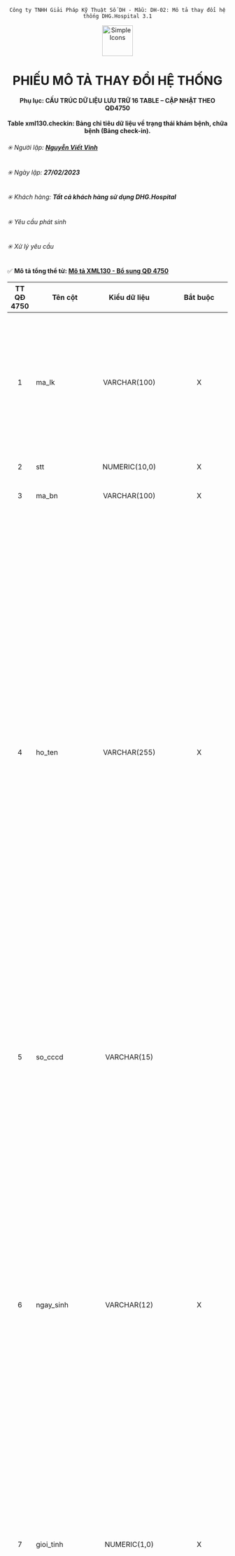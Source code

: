 <div align="center">

`Công ty TNHH Giải Pháp Kỹ Thuật Số DH - Mẫu: DH-02: Mô tả thay đổi hệ thống DHG.Hospital 3.1`

</div>

<div align="center">
  <img src="https://raw.githubusercontent.com/dh-hos/dhg.hospitalprinter/main/Deploy_Tools/Logo.ico" alt="Simple Icons" width=70>
  <h1>PHIẾU MÔ TẢ THAY ĐỔI HỆ THỐNG</h1>  
</div>
<div align="center">

#### Phụ lục: CẤU TRÚC DỮ LIỆU LƯU TRỮ 16 TABLE – CẬP NHẬT THEO QĐ4750
**Table xml130.checkin: Bảng chỉ tiêu dữ liệu về trạng thái khám bệnh, chữa bệnh (Bảng check-in).**

</div>

###### :eight_spoked_asterisk: Người lập: [**Nguyễn Viết Vinh**](https://github.com/vinh-dh)
###### :eight_spoked_asterisk: Ngày lập: **27/02/2023**
###### :eight_spoked_asterisk: Khách hàng: **Tất cả khách hàng sử dụng DHG.Hospital**
###### :eight_spoked_asterisk: Yêu cầu phát sinh
###### :eight_spoked_asterisk: Xử lý yêu cầu

:white_check_mark: **Mô tả tổng thể từ: [Mô tả XML130 - Bổ sung QĐ 4750](https://github.com/dh-hos/Mo-ta-he-thong/blob/main/XML130/QD4570/M%C3%B4%20t%E1%BA%A3%20XML130%20-%20B%E1%BB%95%20sung%20Q%C4%90%204750.md)**


|TT QĐ 4750|Tên cột|Kiểu dữ liệu|Bắt buộc|Diễn giải|Index|Ghi chú[^2024-10-11-01]|
|:-------:|-------|:-------:|:-------:|-------|:-------:|-------|
|1|ma_lk|VARCHAR(100)|X|Là mã đợt điều trị duy nhất (dùng để liên kết giữa Bảng chỉ tiêu tổng hợp khám bệnh, chữa bệnh (bảng XML 1) và các bảng còn lại ban hành kèm theo Quyết định này trong một lần khám bệnh, chữa bệnh (PRIMARY KEY)).|X|Quy tắt ghi nhận theo mô tả [MA_LK 4210](https://github.com/dh-hos/Mo-ta-he-thong/blob/main/XML4210/Bi%20-%20Cau%20truc%20MA_LK%20goi%20XML_v2.docx), cụ thể:<br/>➡️ Đối với: Khám ngoại trú/bệnh án ngoại trú thanh toán ngày:<br/>`ma_lk = psdangky.mabvkb + "_" + psdangky.namkt + "_" + psdangky.thangkt + "_" + psdangky.mabn + "_" +  psdangky.makb`<br/><br/>➡️ Đối với: Bệnh án nội trú/Bệnh án ngoại trú thanh toán đợt:<br/>`ma_lk = bnnoitru.mabvkb + "_" + bnnoitru.namrv + "_" + bnnoitru.thangrv + "_" + bnnoitru.mabn + "_" + bnnoitru.makb + "_" + bnnoitru.maba`|
|2|stt|NUMERIC(10,0)|X|Là số thứ tự tăng từ 1 đến hết trong một lần gửi dữ liệu.||Là số thứ tự tăng từ 1 đến hết trong một lần gửi dữ liệu.|
|3|ma_bn|VARCHAR(100)|X|Là mã người bệnh theo quy định của cơ sở KBCB|X|`=dmbenhnhan.mabn`|
|4|ho_ten|VARCHAR(255)|X|Là họ và tên của người bệnh.<br/>- **Lưu ý**: Trường hợp trẻ sau khi sinh ra được hưởng quyền lợi BHYT theo quy định của Luật BHYT nhưng chưa được cơ quan BHXH cấp thẻ BHYT do chưa làm thủ tục cấp giấy khai sinh thì cơ sở KBCB thực hiện ghi họ và tên của trẻ theo quy định tại điểm b khoản 1 Điều 10 [Thông tư số 30/2020/TT-BYT](https://vbpl.vn/TW/Pages/vbpq-toanvan.aspx?ItemID=147385) ngày 31 tháng 12 năm 2020 của Bộ trưởng Bộ Y tế quy định chi tiết và hướng dẫn biện pháp thi hành một số điều của [Nghị định số 146/2018/NĐ-CP](https://vanban.chinhphu.vn/?pageid=27160&docid=195119) ngày 17/10/2018 của Chính phủ quy định chi tiết và hướng dẫn biện pháp thi hành một số điều của Luật BHYT, cụ thể:<br/>+ Nếu trẻ sơ sinh có mẹ hoặc cha (bố): ghi theo họ và tên của mẹ hoặc của cha (bố);<br/>+ Nếu trẻ sơ sinh không có mẹ hoặc cha (bố) nhưng có người giám hộ: ghi theo họ và tên của người giám hộ;<br/>+ Nếu trẻ sơ sinh không có người nhận hoặc bỏ rơi tại cơ sở KBCB: ghi tên cơ sở KBCB nơi đang thực hiện việc điều trị cho trẻ.||`ho_ten = dmbenhnhan.holot + " " + dmbenhnhan.ten`<br/><br/>⚠️ Riêng đối với trẻ sơ sinh *(thông tin con sản phụ)* `ho_ten = ttcon.hoten`|
|5|so_cccd|VARCHAR(15)||Ghi số căn cước công dân hoặc số chứng minh thư nhân dân hoặc số hộ chiếu của người bệnh.<br/>Trường hợp không có số căn cước công dân hoặc số chứng minh thư nhân dân hoặc số hộ chiếu thì sử dụng mã tài khoản định danh điện tử.||Đổi kiểu dữ liệu từ số thành chuỗi<br/>Định dạng CCCD phải có 9,12 ký tự số hoặc hộ chiếu 8 ký tự bắt đầu là chữ in hoa và 7 ký tự số ở sau|
|6|ngay_sinh|VARCHAR(12)|X|Ghi ngày, tháng, năm sinh ghi trên thẻ BHYT của người bệnh, gồm 12 ký tự, bao gồm: 04 ký tự năm + 02 ký tự tháng + 02 ký tự ngày + 02 ký tự giờ + 02 ký tự phút.<br/>**Lưu ý**:<br/>- Trường hợp không có thông tin giờ, phút sinh thì ký tự giờ và phút được mặc định là 0000;<br/>- Trường hợp không có thông tin ngày sinh, tháng sinh thì ký tự ngày sinh, tháng sinh được mặc định là 0000;<br/>- Trường hợp trẻ mới sinh (từ đủ 28 ngày tuổi trở xuống) thì phải ghi đầy đủ thông tin ngày, tháng, năm, giờ, phút sinh của trẻ (nếu có);<br/>- Trường hợp trẻ bị bỏ rơi mà không xác định được thông tin chính xác ngày, tháng, năm, giờ, phút sinh của trẻ thì ghi theo thời điểm mà cơ sở KBCB tiếp nhận trẻ.||`ngay_sinh = TO_CHAR(dmbenhnhan.ngaysinh, 'YYYYMMDD') + "0000"`<br/><br/>⚠️ Riêng đối với:<br/>➡️ Người bệnh chỉ có năm sinh:<br/>`ngay_sinh = TO_CHAR(dmbenhnhan.ngaysinh, 'YYYY') + "00000000"`<br/>➡️ Trẻ sơ sinh *(thông tin con sản phụ)* `ngay_sinh = TO_CHAR(ttcon.ngaysinh, 'YYYYMMDDHH24MI')`|
|7|gioi_tinh|NUMERIC(1,0)|X|Là mã giới tính của người bệnh (1: Nam; 2: Nữ; 3: Chưa xác định)||Xét giá trị `dmbenhnhan.gioitinh`, nếu:<br/>➡️ `1: gioi_tinh = 1`<br/>➡️ `0: gioi_tinh = 2`<br/>➡️ Ngược lại: `gioi_tinh = 3`<br/><br/>⚠️ Riêng đối với trẻ sơ sinh *(thông tin con sản phụ)* Xét `ttcon.gioitinh`, nếu:<br/>➡️ `1: gioi_tinh = 1`<br/>➡️ `0: gioi_tinh = 2`<br/>➡️ Ngược lại: `gioi_tinh = 3`|
|8|ma_the_bhyt|VARCHAR(50)||Ghi mã thẻ BHYT của người bệnh do cơ quan BHXH cấp.<br/>**Lưu ý**:<br/>- Khi tiếp đón người bệnh, cơ sở KBCB có trách nhiệm tra cứu trên Cổng tiếp nhận dữ liệu Hệ thống thông tin giám định BHYT của BHXH Việt Nam để kiểm tra thông tin thẻ BHYT. Trường hợp cấp cứu mà người bệnh hoặc thân nhân người bệnh không xuất trình được thẻ BHYT ngay thì cơ sở KBCB tra cứu thông tin thẻ BHYT trước khi người bệnh ra viện.<br/>- Đối với thẻ BHYT của các đối tượng có các mã QN, HC, LS, XK, CY, CA do BHXH Bộ Quốc phòng, BHXH Bộ Công an cấp: Tra cứu để kiểm tra thời hạn sử dụng của thẻ BHYT trong trường hợp các đối tượng này không còn phục vụ trong lực lượng Quân đội, Công an, Cơ yếu.<br/>- Trường hợp người bệnh chưa có thẻ BHYT, cơ sở KBCB sử dụng chức năng “Thông tuyến khám chữa bệnh\Tra cứu thẻ tạm của trẻ em hoặc của người hiến tạng” trên Cổng tiếp nhận dữ liệu Hệ thống thông tin giám định BHYT của BHXH Việt Nam để tra cứu mã thẻ BHYT tạm thời.<br/>- Trường hợp người bệnh không KBCB BHYT thì để trống trường thông tin này.||1️⃣ Đối với khám ngoại trú/BA ngoại trú quyết toán ngày/Toa nội trú xuất viện: `ma_the_bhyt = psdangky.mathe`.<br/><br/>2️⃣ Đối với bệnh án ngoại trú (quyết toán cuối đợt): `ma_the_bhyt = bnnoitru.mathe`.<br/><br/>3️⃣ Đối với bệnh án nội trú, xét:<br/>➡️ Người bệnh chỉ có 1 thẻ BHYT (không có thông tin thẻ thứ 2 tại current.ttcon): `ma_the_bhyt = bnnoitru.mathe`.<br/>➡️ Người bệnh 2 thẻ BHYT (có thông tin thẻ thứ 2 tại current.ttcon): `ma_the_bhyt = ttcon.mathe`. [^2024-07-23-01]|
|9|ma_dkbd|VARCHAR(50)||Ghi mã cơ sở KBCB nơi người bệnh đăng ký ban đầu ghi trên thẻ BHYT, gồm có 05 ký tự.<br/>**Lưu ý đối với một số trường hợp sau**:<br/>- Trường hợp người bệnh chưa có thẻ BHYT nhưng được cơ quan BHXH cấp mã thẻ tạm thời: Ghi theo 02 ký tự cuối của mã đơn vị hành chính của tỉnh, thành phố trực thuộc Trung ương nơi người bệnh cư trú (Quy định tại Phụ lục 1 [Thông tư số 07/2016/TT-BCA](https://congan.quangngai.gov.vn/documents/8878324/9231653/0_20200704221919.pdf/fcd11c17-3599-43f0-ae40-0d5e467bb10d) ngày 01 tháng 2 năm 2016 của Bộ trưởng Bộ Công an) + 000. Ví dụ: Hà Nội thì ghi là 01000.<br/>- Riêng đối với trẻ em hoặc người đã hiến bộ phận cơ thể người thì thực hiện theo quy định tại Điều 10 [Thông tư số 30/2020/TT-BYT](https://vbpl.vn/TW/Pages/vbpq-toanvan.aspx?ItemID=147385);<br/>- Trường hợp người bệnh không KBCB BHYT thì để trống trường thông tin này.||1️⃣ Đối với khám ngoại trú/BA ngoại trú quyết toán ngày/Toa nội trú xuất viện: `ma_dkbd = psdangky.mabvdk`.<br/><br/>2️⃣ Đối với bệnh án ngoại trú (quyết toán cuối đợt): `ma_dkbd = bnnoitru.mabvdk`.<br/><br/>3️⃣ Đối với bệnh án nội trú, xét:<br/>➡️ Người bệnh chỉ có 1 thẻ BHYT (không có thông tin thẻ thứ 2 tại current.ttcon): `ma_dkbd = bnnoitru.mabvdk`.<br/>➡️ Người bệnh 2 thẻ BHYT (có thông tin thẻ thứ 2 tại current.ttcon): `ma_dkbd = ttcon.mabvdk`. [^2024-07-23-02]|
|10|gt_the_tu|VARCHAR(50)||Ghi thời điểm thẻ BHYT bắt đầu có giá trị sử dụng, gồm 08 ký tự, bao gồm: 04 ký tự năm + 02 ký tự tháng + 02 ký tự ngày.<br/>**Lưu ý đối với một số trường hợp sau**:<br/>- Trường hợp người bệnh KBCB BHYT nhưng chưa có thẻ BHYT: Thay thời điểm thẻ BHYT có giá trị bằng thời gian người bệnh vào cơ sở KBCB (gồm 08 ký tự, bao gồm: 04 ký tự năm + 02 ký tự tháng + 02 ký tự ngày);<br/>- Trường hợp thẻ BHYT các đối tượng có mã QN, HC, LS, XK, CY, CA do BHXH Bộ Quốc phòng, BHXH Bộ Công an cấp mà không tra cứu được thì ghi thời điểm thẻ có giá trị sử dụng ghi trên thẻ giấy;<br/>- Trường hợp người bệnh không KBCB BHYT thì để trống trường thông tin này.||1️⃣ Đối với khám ngoại trú/BA ngoại trú quyết toán ngày/Toa nội trú xuất viện: `gt_the_tu = to_char(psdangky.ngaybd,'YYYYMMDD')`.<br/><br/>2️⃣ Đối với bệnh án ngoại trú (quyết toán cuối đợt): `gt_the_tu = to_char(bnnoitru.ngaybd,'YYYYMMDD')`.<br/><br/>3️⃣ Đối với bệnh án nội trú, xét:<br/>➡️ Người bệnh chỉ có 1 thẻ BHYT (không có thông tin thẻ thứ 2 tại current.ttcon): `gt_the_tu = to_char(bnnoitru.ngaybd,'YYYYMMDD')`.<br/>➡️ Người bệnh 2 thẻ BHYT (có thông tin thẻ thứ 2 tại current.ttcon): `gt_the_tu = to_char(ttcon.ngaybd,'YYYYMMDD')`. [^2024-07-23-03]|
|11|gt_the_den|VARCHAR(50)||Ghi thời điểm thẻ BHYT hết giá trị sử dụng, gồm 08 ký tự, bao gồm: 04 ký tự năm + 02 ký tự tháng + 02 ký tự ngày.<br/>**Lưu ý đối với một số trường hợp sau**:<br/>- Trường hợp người bệnh KBCB BHYT nhưng chưa có thẻ BHYT: Thay thời điểm thẻ hết giá trị bằng thời gian người bệnh ra viện (gồm 08 ký tự, bao gồm 04 ký tự năm + 02 ký tự tháng + 02 ký tự ngày).<br/>- Trường hợp thẻ BHYT của các đối tượng có mã QN, HC, LS, XK, CY, CA do BHXH Bộ Quốc phòng, BHXH Bộ Công an cấp mà không tra cứu được trên Cổng tiếp nhận dữ liệu Hệ thống thông tin giám định BHYT của BHXH Việt Nam thì để trống;<br/>- Trường hợp người bệnh không KBCB BHYT thì để trống trường thông tin này.||1️⃣ Đối với khám ngoại trú/BA ngoại trú quyết toán ngày/Toa nội trú xuất viện: `gt_the_den = to_char(psdangky.ngaykt,'YYYYMMDD')`.<br/><br/>2️⃣ Đối với bệnh án ngoại trú (quyết toán cuối đợt): `gt_the_den = to_char(bnnoitru.ngaykt,'YYYYMMDD')`.<br/><br/>3️⃣ Đối với bệnh án nội trú, xét:<br/>➡️ Người bệnh chỉ có 1 thẻ BHYT (không có thông tin thẻ thứ 2 tại current.ttcon): `gt_the_den = to_char(bnnoitru.ngaykt,'YYYYMMDD')`.<br/>➡️ Người bệnh 2 thẻ BHYT (có thông tin thẻ thứ 2 tại current.ttcon): `gt_the_den = to_char(ttcon.ngaykt,'YYYYMMDD')`. [^2024-07-23-04]|
|12|[ma_doituong_kcb](https://github.com/dh-hos/Mo-ta-he-thong/blob/main/XML130/QD4570/ma_doituong_kcb.md)|VARCHAR(4)|X|Ghi mã đối tượng đến KBCB theo Bộ mã DMDC do Bộ trưởng Bộ Y tế ban hành.<br/><br/>Chi tiết xem tại Phụ lục 2 (Danh mục mã đối tượng khám bệnh, chữa bệnh), Ban hành kèm theo [Quyết định số 824/QĐ-BYT](https://github.com/dh-hos/Mo-ta-he-thong/blob/80dfedaffd557024c054fd720545a11becd0b537/XML130/Q%C4%90%20824-B%E1%BB%95%20sung%20m%C3%A3%20d%C3%B9ng%20chung.pdf) ngày 15 tháng 02 năm 2023 của Bộ trưởng Bộ Y tế.||Xem chi tiết giá trị tại đây: [ma_doituong_kcb](https://github.com/dh-hos/Mo-ta-he-thong/blob/main/XML130/QD4570/ma_doituong_kcb.md).[^2024-08-26-01]|
|13|ngay_vao|VARCHAR(12)|X|Ghi thời điểm người bệnh đến KBCB, gồm 12 ký tự, trong đó: 04 ký tự năm + 02 ký tự tháng + 02 ký tự ngày + 02 ký tự giờ (định dạng theo 24 giờ) + 02 ký tự phút.<br/>Ví dụ: người bệnh đến KBCB lúc 15 giờ 20 phút ngày 31/03/2017 được hiển thị là: 201703311520||`=TO_CHAR(psdangky.ngaydk, 'YYYYMMDDHH24MI')`|
|14|ngay_vao_noi_tru|VARCHAR(12)||Bổ sung trường mới: Ghi thời điểm người bệnh được bác sỹ chỉ định vào điều trị nội trú hoặc điều trị nội trú ban ngày hoặc điều trị ngoại trú, gồm 12 ký tự, theo định dạng yyyymmddHHMM.<br/>Ví dụ: Thời điểm người bệnh được chỉ định vào điều trị nội trú hoặc điều trị nội trú ban ngày lúc 15 giờ 20 phút ngày 31/03/2017, khi đó được hiển thị là: 201703311520||>= NGAY_VAO|
|15|ly_do_vnt|VARCHAR|X (Chỉ bắt buộc khi NGAY_VAO_NOI_TRU not null)|Bổ sung trường mới: Ghi lý do vào nội trú, áp dụng đối với trường hợp điều trị nội trú hoặc nội trú ban ngày hoặc điều trị ngoại trú (bao gồm cả triệu chứng lâm sàng hoặc các lý do khác khiến cho người bệnh đến cơ sở KBCB).||Đối với người bệnh điều trị nội trú/BA ngoại trú (quyết toán cuối đợt)<br/>`= bnnoitru.lydovv`|
|16|ma_ly_do_vnt|VARCHAR(5)||Bổ sung trường mới: Ghi mã lý do người bệnh vào điều trị nội trú theo quy định của Bộ Y tế.<br/>Lưu ý: Trường thông tin này áp dụng bắt buộc thực hiện khi Bộ Y tế ban hành danh mục mã lý do vào điều trị nội trú và có văn bản hướng dẫn.||Hiện tại Bộ Y tế chưa ban hành danh mục <== Tiếp tục chờ|
|17|[ma_loai_kcb](https://github.com/dh-hos/Mo-ta-he-thong/blob/main/XML130/QD4570/ma_loai_kcb.md)|VARCHAR(2)|X|Ghi mã hình thức KBCB theo Bộ mã DMDC do Bộ trưởng Bộ Y tế ban hành.<br/><br/>Chi tiết xem tại Phụ lục 1 (Danh mục mã loại hình khám bệnh, chữa bệnh) – [Quyết định 824/QĐ-BYT](https://github.com/dh-hos/Mo-ta-he-thong/blob/80dfedaffd557024c054fd720545a11becd0b537/XML130/Q%C4%90%20824-B%E1%BB%95%20sung%20m%C3%A3%20d%C3%B9ng%20chung.pdf) ngày 15/02/2023.||Xem chi tiết giá trị [tại đây](https://github.com/dh-hos/Mo-ta-he-thong/blob/main/XML130/QD4570/ma_loai_kcb.md) mô tả này.<br/><br/>**Lưu ý:**[^2024-07-24] riêng đối với người bệnh bệnh án ngoại trú quyết toán ngày. Xét giá trị tham số `ma_loai_kcb.ba_ngoai_ngay`:<br/>- 1: `ma_loai_kcb = 01`.<br/>- 2: `ma_loai_kcb = 02`.|
|18|ma_cskcb|VARCHAR(5)|X|Ghi mã cơ sở KBCB nơi người bệnh đến khám bệnh, điều trị do cơ quan có thẩm quyền cấp.||`= giá trị tham số mabvbh`|
|19|ma_dich_vu|VARCHAR(50)|Bắt buộc khi MA_THUOC và MA_VAT_TU =  null|Ghi mã dịch vụ kỹ thuật hoặc mã dịch vụ khám bệnh thực hiện đối với người bệnh, theo quy định tại Bộ mã danh mục dùng chung (DMDC) do Bộ trưởng Bộ Y tế ban hành.<br/><br/>Sửa lại diễn giải: Ghi mã dịch vụ kỹ thuật hoặc mã dịch vụ khám bệnh thực hiện đối với người bệnh, theo quy định tại Bộ mã danh mục dùng chung (DMDC) do Bộ trưởng Bộ Y tế ban hành trong trường hợp phát sinh chi phí đầu tiên tại khoa điều trị nội trú hoặc khoa điều trị nội trú ban ngày hoặc khoa điều trị ngoại trú là dịch vụ kỹ thuật hoặc tiền khám bệnh.|||
|20|ten_dich_vu|VARCHAR(1024)|Bắt buộc khi MA_THUOC và MA_VAT_TU =  null|Ghi tên dịch vụ kỹ thuật hoặc tên dịch vụ khám bệnh.<br/><br/>Bổ sung trường mới: Ghi tên thuốc tương ứng trong trường hợp phát sinh chi phí đầu tiên tại khoa điều trị nội trú hoặc khoa điều trị nội trú ban ngày hoặc khoa điều trị ngoại trú là thuốc.|||
|21|ma_thuoc|VARCHAR(255)||Bổ sung trường mới: Ghi mã hoạt chất của thuốc theo quy định tại Bộ mã danh mục dùng chung do Bộ Y tế ban hành trong trường hợp phát sinh chi phí đầu tiên tại khoa điều trị nội trú hoặc khoa điều trị nội trú ban ngày hoặc khoa điều trị ngoại trú là thuốc. Trường hợp hoạt chất của thuốc nằm ngoài danh mục thuốc thuộc phạm vi thanh toán của quỹ BHYT tạm thời sử dụng mã “00.0000”.|||
|22|ten_thuoc|VARCHAR(1024)||Bổ sung trường mới: Ghi tên thuốc tương ứng trong trường hợp phát sinh chi phí đầu tiên tại khoa điều trị nội trú hoặc khoa điều trị nội trú ban ngày hoặc khoa điều trị ngoại trú là thuốc.|||
|23|ma_vat_tu|VARCHAR(255)||Bổ sung trường mới: Ghi mã vật tư y tế trong trường hợp phát sinh chi phí đầu tiên tại khoa điều trị nội trú hoặc khoa điều trị nội trú ban ngày hoặc khoa điều trị ngoại trú là VTYT.|||
|24|ten_vat_tu|VARCHAR(1024)||Bổ sung trường mới: Ghi tên VTYT tương ứng trong trường hợp phát sinh chi phí đầu tiên tại khoa điều trị nội trú hoặc khoa điều trị nội trú ban ngày hoặc khoa điều trị ngoại trú là VTYT.|||
|25|ngay_yl|VARCHAR(12)|X|Ghi thời điểm ra y lệnh (gồm 12 ký tự, theo cấu trúc: yyyymmddHHmm, bao gồm: 04 ký tự năm + 02 ký tự tháng + 02 ký tự ngày + 02 ký tự giờ (24 giờ) + 02 ký tự phút).<br/>Ví dụ: Thời điểm ra y lệnh lúc 15 giờ 20 phút ngày 31 tháng 03 năm 2017 được hiển thị là: 201703311520||➡️ Đối với khám ngoại trú/BA ngoại trú quyết toán ngày:<br/>`ngay_yl = MAX(TO_CHAR(khambenh.ngaykcb, 'YYYYMMDDHH24MI'))`<br/><br/>➡️ Đối với Bệnh án nội trú/BA ngoại trú quyết toán cuối đợt:<br/>`ngay_yl = MAX(TO_CHAR(qtdieutri.ngaygio, 'YYYYMMDDHH24MI'))`|
|26|du_phong|VARCHAR||Bổ sung trường mới: Trường dữ liệu dự phòng khi cần thiết.|||
||makb|VARCHAR(20)|X|psdangky.makb|X||
||macls|VARCHAR(20)|X|chidinhcls.macls|X||
||ngaykcb|TIMESTAMP|X|chidinhcls.ngaykcb|X||

[^2024-10-11-01]: Thay đổi ngày 11/10/2024: Bổ sung mô tả giá trị các cột `ma_lk`, `stt`, `ma_bn`, `ho_ten`, `ngay_sinh`, `gioi_tinh`, `ngay_vao`, `ma_cskcb`, `ngay_yl`.
[^2024-08-26-01]: Thay đổi ngày 26/08/2024: Di chuyển mô tả giá trị cột `ma_doituong_kcb` sang chỗ mới.
[^2024-08-23-01]: Thay đổi ngày 23/08/2024: Thay đổi thứ tự `ma_doituong_kcb` của `1.9` và `1.10`.
[^2024-08-14-01]: Thay đổi ngày 14/08/2024: Bổ sung điều kiện ràng buộc đối với `ma_doituong_kcb = 7.1`
[^2024-07-26]: Thay đổi ngày 26/07/2024: Thay đổi ghi nhận giá trị ưu tiên cột  `ma_doituong_kcb` đối với giá trị `3.2`.
[^2024-07-24]: Thay đổi ngày 24/07/2024: Thay đổi điều kiện cột `ma_loai_kcb` áp dụng bổ sung đối với người bệnh bệnh án ngoại trú quyết toán ngày (theo tham số `ma_loai_kcb.ba_ngoai_ngay`).
[^2024-07-23-04]: Thay đổi ngày 23/07/2024: Thay đổi điều kiện cột `gt_the_den`.
[^2024-07-23-03]: Thay đổi ngày 23/07/2024: Thay đổi điều kiện cột `gt_the_tu`.
[^2024-07-23-02]: Thay đổi ngày 23/07/2024: Thay đổi điều kiện cột `ma_dkbd`.
[^2024-07-23-01]: Thay đổi ngày 23/07/2024: Thay đổi điều kiện cột `ma_the_bhyt`.
[^2024-07-12]: Thay đổi ngày 12/07/2024: Thay đổi ghi nhận giá trị ưu tiên cột  `ma_doituong_kcb` đối với giá trị `3.6` (Thay đổi thứ tự ưu tiên từ `7.1 ⇒ 3.6 ⇒ 1.3` thành `7.1 ⇒ 1.3 ⇒ 1.2 ⇒ 3.6`).
[^2024-06-28-02]: Thay đổi ngày 28/06/2024: Thay đổi thứ tự ưu tiên khi `ma_loai_kcb = 05`.
[^2024-06-28-01]: Thay đổi ngày 28/06/2024: Thay đổi thứ tự ưu tiên và điều kiện khi `ma_loai_kcb = 08`.
[^2024-06-28]: Thay đổi ngày 28/06/2024: Bổ sung giá trị và cập nhật thứ tự ưu tiên cột `ma_loai_kcb`.
[^2024-06-18]: Thay đổi ngày 18/06/2024: Thay đổi cách ghi giá trị cột ma_loai_kcb theo kiểu chuỗi.
